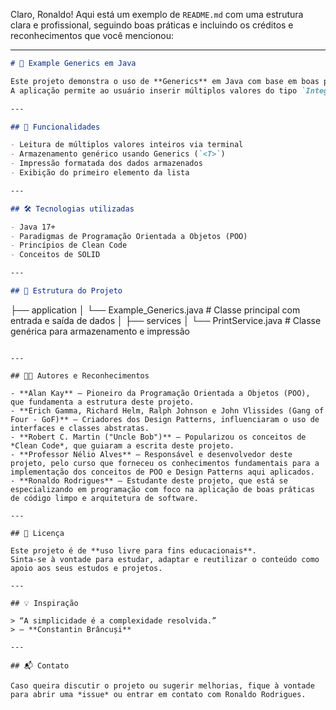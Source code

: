 Claro, Ronaldo! Aqui está um exemplo de `README.md` com uma estrutura clara e profissional, seguindo boas práticas e incluindo os créditos e reconhecimentos que você mencionou:

---

```markdown
# 🧠 Example Generics em Java

Este projeto demonstra o uso de **Generics** em Java com base em boas práticas de **Clean Code**, princípios **SOLID**, e conceitos de **Programação Orientada a Objetos (POO)**.  
A aplicação permite ao usuário inserir múltiplos valores do tipo `Integer`, armazená-los em uma estrutura genérica e imprimir esses valores de forma organizada.

---

## 🚀 Funcionalidades

- Leitura de múltiplos valores inteiros via terminal
- Armazenamento genérico usando Generics (`<T>`)
- Impressão formatada dos dados armazenados
- Exibição do primeiro elemento da lista

---

## 🛠️ Tecnologias utilizadas

- Java 17+
- Paradigmas de Programação Orientada a Objetos (POO)
- Princípios de Clean Code
- Conceitos de SOLID

---

## 📁 Estrutura do Projeto

```
├── application
│   └── Example_Generics.java      # Classe principal com entrada e saída de dados
│
├── services
│   └── PrintService.java          # Classe genérica para armazenamento e impressão
```

---

## 👨‍🏫 Autores e Reconhecimentos

- **Alan Kay** – Pioneiro da Programação Orientada a Objetos (POO), que fundamenta a estrutura deste projeto.
- **Erich Gamma, Richard Helm, Ralph Johnson e John Vlissides (Gang of Four - GoF)** – Criadores dos Design Patterns, influenciaram o uso de interfaces e classes abstratas.
- **Robert C. Martin ("Uncle Bob")** – Popularizou os conceitos de *Clean Code*, que guiaram a escrita deste projeto.
- **Professor Nélio Alves** – Responsável e desenvolvedor deste projeto, pelo curso que forneceu os conhecimentos fundamentais para a implementação dos conceitos de POO e Design Patterns aqui aplicados.
- **Ronaldo Rodrigues** – Estudante deste projeto, que está se especializando em programação com foco na aplicação de boas práticas de código limpo e arquitetura de software.

---

## 📜 Licença

Este projeto é de **uso livre para fins educacionais**.  
Sinta-se à vontade para estudar, adaptar e reutilizar o conteúdo como apoio aos seus estudos e projetos.

---

## 💡 Inspiração

> “A simplicidade é a complexidade resolvida.”  
> — **Constantin Brâncuși**

---

## 📬 Contato

Caso queira discutir o projeto ou sugerir melhorias, fique à vontade para abrir uma *issue* ou entrar em contato com Ronaldo Rodrigues.
